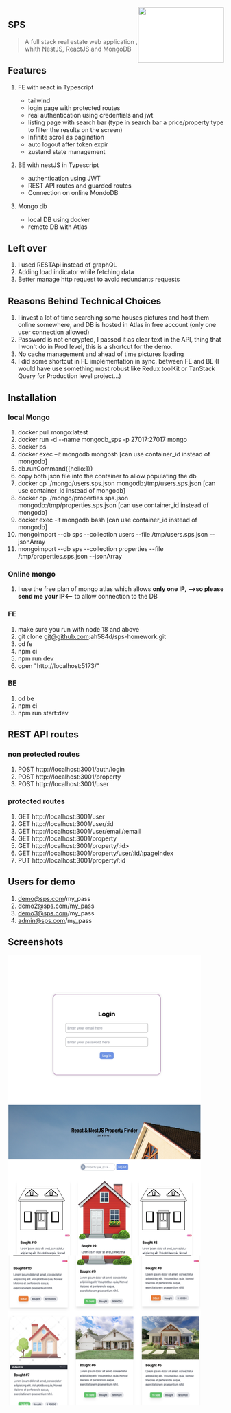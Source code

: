 <img src="pictures/blue-house.avif" align="right" width="200" height="129" style="background-color:white;"/>

## SPS
> A full stack real estate web application , whith NestJS, ReactJS and MongoDB

## Features

1. FE with react in Typescript
    - tailwind
    - login page with protected routes
    - real authentication using credentials and jwt
    - listing page with search bar (type in search bar a price/property type to filter the results on the screen)
    - Infinite scroll as pagination
    - auto logout after token expir
    - zustand state management 

2. BE with nestJS in Typescript
   - authentication using JWT
   - REST API routes and guarded routes
   - Connection on online MondoDB
   
3. Mongo db
    - local DB using docker
    - remote DB with Atlas 


## Left over

1. I used RESTApi instead of graphQL
2. Adding load indicator while fetching data
3. Better manage http request to avoid redundants requests

## Reasons Behind Technical Choices
1. I invest a lot of time searching some houses pictures and host them online somewhere, and DB is hosted in Atlas in free account (only one user connection allowed)
2. Password is not encrypted, I passed it as clear text in the API, thing that I won't do in Prod level, this is a shortcut for the demo.
3. No cache management and ahead of time pictures loading
4. I did some shortcut in FE implementation in sync. between FE and BE (I would have use something most robust like Redux toolKit or TanStack Query for Production level project...)

## Installation

### local Mongo
1. docker pull mongo:latest
2. docker run -d --name mongodb_sps -p 27017:27017 mongo
3. docker ps
4. docker exec –it mongodb mongosh [can use container_id instead of mongodb]
5. db.runCommand({hello:1})
6. copy both json file into the container to allow populating the db
7. docker cp ./mongo/users.sps.json mongodb:/tmp/users.sps.json [can use container_id instead of mongodb]
8. docker cp ./mongo/properties.sps.json mongodb:/tmp/properties.sps.json [can use container_id instead of mongodb]
9. docker exec -it mongodb bash [can use container_id instead of mongodb]
10. mongoimport --db sps --collection users --file /tmp/users.sps.json --jsonArray
11. mongoimport --db sps --collection properties --file /tmp/properties.sps.json --jsonArray


   
### Online mongo
1. I use the free plan of mongo atlas which allows **only one IP, -->so please send me your IP<--** to allow connection to the DB
   
### FE
1. make sure you run with node 18 and above
2. git clone git@github.com:ah584d/sps-homework.git
3. cd fe
4. npm ci
5. npm run dev
6. open "http://localhost:5173/"

### BE
1. cd be
2. npm ci
3. npm run start:dev

## REST API routes
### non protected routes
1. POST http://localhost:3001/auth/login
2. POST http://localhost:3001/property
3. POST http://localhost:3001/user

### protected routes
1. GET http://localhost:3001/user
2. GET http://localhost:3001/user/:id
3. GET http://localhost:3001/user/email/:email
4. GET http://localhost:3001/property
5. GET http://localhost:3001/property/:id>
5. GET http://localhost:3001/property/user/:id/:pageIndex
4. PUT http://localhost:3001/property/:id

## Users for demo

1. demo@sps.com/my_pass
2. demo2@sps.com/my_pass
3. demo3@sps.com/my_pass
4. admin@sps.com/my_pass

## Screenshots

<img src="pictures/login.jpg" align="left" width="450" height="350" style="background-color:white;"/>
<img src="pictures/page1.jpg" align="left" width="450" height="350" style="background-color:white;"/>
<img src="pictures/page2.jpg" align="left" width="450" height="350" style="background-color:white;"/>
